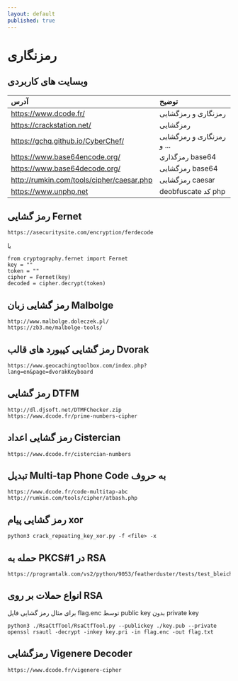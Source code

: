 ```yaml
---
layout: default
published: true
---
```


# رمزنگاری

## وبسایت های کاربردی

| آدرس | توضیح |
| :--- | :--- |
| https://www.dcode.fr/ | رمزنگاری و رمزگشایی |
| https://crackstation.net/ | رمزگشایی |
| https://gchq.github.io/CyberChef/ | رمزنگاری و رمزگشایی و ... |
| https://www.base64encode.org/ | رمزگذاری base64 |
| https://www.base64decode.org/ | رمزگشایی base64 |
| http://rumkin.com/tools/cipher/caesar.php | رمزگشایی caesar |
| https://www.unphp.net | deobfuscate کد php  |


## رمز گشایی Fernet

```text
https://asecuritysite.com/encryption/ferdecode
```

یا 
  
```text
from cryptography.fernet import Fernet
key = ""
token = ""
cipher = Fernet(key)
decoded = cipher.decrypt(token)
```

## رمز گشایی زبان Malbolge

```text
http://www.malbolge.doleczek.pl/
https://zb3.me/malbolge-tools/
```

## رمز گشایی کیبورد های قالب Dvorak

```text
https://www.geocachingtoolbox.com/index.php?lang=en&page=dvorakKeyboard
```

## رمز گشایی DTFM

```text
http://dl.djsoft.net/DTMFChecker.zip
https://www.dcode.fr/prime-numbers-cipher
```

## رمز گشایی اعداد Cistercian

```text
https://www.dcode.fr/cistercian-numbers
```

## تبدیل Multi-tap Phone Code به حروف

```text
https://www.dcode.fr/code-multitap-abc
http://rumkin.com/tools/cipher/atbash.php
```

## رمز گشایی پیام xor

```text
python3 crack_repeating_key_xor.py -f <file> -x
```

## حمله به PKCS#1 در RSA

```text
https://programtalk.com/vs2/python/9053/featherduster/tests/test_bleichenbacher.py/
```

## انواع حملات بر روی RSA

برای مثال رمز گشایی فایل flag.enc توسط public key بدون private key

```text
python3 ./RsaCtfTool/RsaCtfTool.py --publickey ./key.pub --private
openssl rsautl -decrypt -inkey key.pri -in flag.enc -out flag.txt
```

## رمزگشایی Vigenere Decoder

```text
https://www.dcode.fr/vigenere-cipher
```
